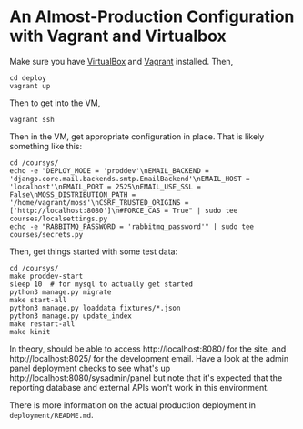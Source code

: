 # An Almost-Production Configuration with Vagrant and Virtualbox

Make sure you have [VirtualBox](https://www.virtualbox.org/) and [Vagrant](http://vagrantup.com/) installed. Then,
```shell
cd deploy
vagrant up
```

Then to get into the VM,
```shell
vagrant ssh
```

Then in the VM, get appropriate configuration in place. That is likely something like this:
```shell
cd /coursys/
echo -e "DEPLOY_MODE = 'proddev'\nEMAIL_BACKEND = 'django.core.mail.backends.smtp.EmailBackend'\nEMAIL_HOST = 'localhost'\nEMAIL_PORT = 2525\nEMAIL_USE_SSL = False\nMOSS_DISTRIBUTION_PATH = '/home/vagrant/moss'\nCSRF_TRUSTED_ORIGINS = ['http://localhost:8080']\n#FORCE_CAS = True" | sudo tee courses/localsettings.py
echo -e "RABBITMQ_PASSWORD = 'rabbitmq_password'" | sudo tee courses/secrets.py
```

Then, get things started with some test data:
```shell
cd /coursys/
make proddev-start
sleep 10  # for mysql to actually get started
python3 manage.py migrate
make start-all
python3 manage.py loaddata fixtures/*.json
python3 manage.py update_index
make restart-all
make kinit
```

In theory, should be able to access http://localhost:8080/ for the site, and http://localhost:8025/ for the development email.
Have a look at the admin panel deployment checks to see what's up http://localhost:8080/sysadmin/panel but note that
it's expected that the reporting database and external APIs won't work in this environment.

There is more information on the actual production deployment in `deployment/README.md`.
